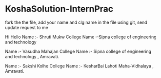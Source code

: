 # KoshaSolution-InternPrac
fork the the file, add your name and clg name in the file using git, send update request to me

Hi
Hello
Name :- Shruti Mukw
College Name :-Sipna college of engineering and technology

Name :- Vasudha Mahajan
College Name :- Sipna college of engineering and technology , Amravati.

Name :- Sakshi Kolhe
College Name :- KesharBai Lahoti Maha-Vidhalaya , Amravati.
